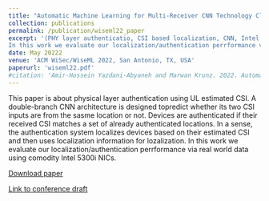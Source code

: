 ```yaml
---
title: "Automatic Machine Learning for Multi-Receiver CNN Technology Classifiers"
collection: publications
permalink: /publication/wiseml22_paper
excerpt: '(PHY layer authenticatio, CSI based localization, CNN, Intel 5300i NIC)This paper is about physical layer authentication using UL estimated CSI. A double-branch CNN architecture is designed topredict whether its two CSI inputs are from the sasme location or not. Devices are authenticated if their received CSI matches a set of already authenticated locations. In a sense, the authentication system localizes devices based on their estimated CSI and then uses localization information for lozalization.
In this work we evaluate our localization/authentication perrformance via real world data using comodity Intel 5300i NICs.'
date: May 20222
venue: 'ACM WiSec/WiseML 2022, San Antonio, TX, USA'
paperurl: 'wiseml22.pdf'
#citation: 'Amir-Hossein Yazdani-Abyaneh and Marwan Krunz. 2022. Automatic Machine Learning for Multi-Receiver CNN Technology Classifiers. In Proceedings of the 2022 ACM Workshop on Wireless Security and Machine Learning (WiseML '22). Association for Computing Machinery, New York, NY, USA, 39–44. https://doi.org/10.1145/3522783.3529524'
---
```


This paper is about physical layer authentication using UL estimated CSI. A double-branch CNN architecture is designed topredict whether its two CSI inputs are from the sasme location or not. Devices are authenticated if their received CSI matches a set of already authenticated locations. In a sense, the authentication system localizes devices based on their estimated CSI and then uses localization information for lozalization.
In this work we evaluate our localization/authentication perrformance via real world data using comodity Intel 5300i NICs.


[Download paper](https://amirhya.github.io/amir.github.io//publications/wiseml22.pdf)

[Link to conference draft](https://dl.acm.org/doi/abs/10.1145/3522783.3529524)

